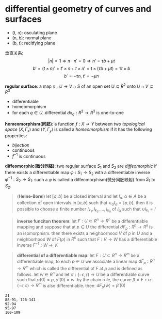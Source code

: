# differential geometry of curves and surfaces

- (t, n): osculating plane
- (n, b): normal plane
- (b, t): recitfying plane

垂直关系:
$$ |n|=1 \Rightarrow n\cdot n'=0 \Rightarrow n' = \tau b+ \mu t $$
$$ b' = (t\times n)' = t'\times n + t\times n'= t\times (\tau b+ \mu t) = \tau t\times b$$
$$ b' = -\tau n, \ t'= -\mu n$$

**regular surface**: a map $x: U\to V\cap S$ of an open set $U\subset R^2$ onto $U\cap V\subset R^3$
- differentiable 
- homeomorphism
- for each $q\in U$, differential $dx_q: R^2\to R^3$ is one-to-one

**homeomorphism(同胚)**: a function $f: X\to Y$ between two *topological space* $(X, \Gamma_x)$ and $(Y, \Gamma_y)$ is called a *homeomorphism* if it has the following properties:
- *bijection*
- continuous
- $f^{-1}$ is continuous

**diffeomorphic(微分同胚)**: two regular surface $S_1$ and $S_2$ are *diffeomorphic* if there exists a differentiable map $\varphi: S_1\to S_2$ with a differentiable inverse $\varphi ^{-1}: S_2\to S_1$. such a $\varphi$ is called a diffeomorphism(微分同胚映射) from $S_1$ to $S_2$.

> (**Heine-Borel**) let $[a, b]$ be a closed interval and let $I_\alpha, \alpha \in A$ be a collection of open intervals in $[a, b]$ such that $\cup_\alpha I_\alpha = [a, b]$. then it is possible to choose a finite number $I_{k_1}, I_{k_2}, ..., I_{k_n}$ of $I_\alpha$ such that $\cup I_{k_i}=I$

> **inverse funciton theorem**: let $F: U\subset R^n \to R^n$ be a differentiable mapping and suppose that at $p\in U$ the differential $dF_p: R^n\to R^n$ is an isomorphism. then there exists a neighborhood $V$ of $p$ in $U$ and a neighborhood $W$ of $F(p)$ in $R^n$ such that $F: V\to W$ has a differentiable inverse $F^{-1}: W\to V$.

> **differential of a differentiable map**: let $F: U\subset R^n\to R^m$ be a differentiable map, to each $p\in U$ we associate a linear map $dF_p: R^n\to R^m$ which is called the differential of $F$ at $p$ and is defined as follows. let $w\in R^n$ and let $\alpha: (-\epsilon, \epsilon)\to U$ be a differentiable curve such that $\alpha(0)=p, \alpha'(0)=w$. by the chain rule, the curve $\beta = F\circ \alpha: (-\epsilon, \epsilon)\to R^m$ is also differentiable. then: $dF_p(w) = \beta'(0)$

```
31 
88-91, 126-141
92-94
95-97
100-109
```